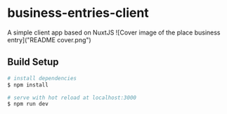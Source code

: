 # business-entries-client

A simple client app based on NuxtJS
![Cover image of the place business entry]("README cover.png")

## Build Setup

```bash
# install dependencies
$ npm install

# serve with hot reload at localhost:3000
$ npm run dev
```
